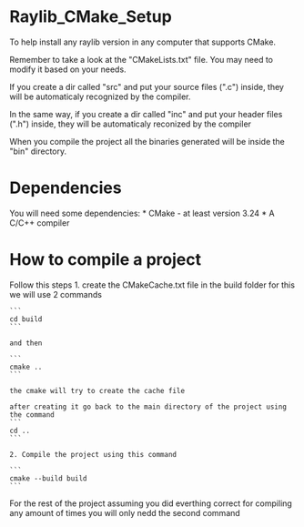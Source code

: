 # Raylib_CMake_Setup
To help install any raylib version in any computer that supports CMake.

Remember to take a look at the "CMakeLists.txt" file. You may need to modify it based on your needs.

If you create a dir called "src" and put your source files (".c") inside, they will be automaticaly recognized by the compiler.

In the same way, if you create a dir called "inc" and put your header files (".h") inside, they will be automaticaly reconized by the compiler 

When you compile the project all the binaries generated will be inside the "bin" directory.

# Dependencies
You will need some dependencies:
    * CMake - at least version 3.24
    * A C/C++ compiler 

# How to compile a project
Follow this steps
    1. create the CMakeCache.txt file in the build folder
    for this we will use 2 commands
    
    ```
    cd build 
    ```
    
    and then 

    ```
    cmake ..
    ```

    the cmake will try to create the cache file

    after creating it go back to the main directory of the project using the command
    ```
    cd ..
    ```

    2. Compile the project using this command
    
    ```
    cmake --build build
    ```

For the rest of the project assuming you did everthing correct for compiling any amount of times you will only nedd the second command



